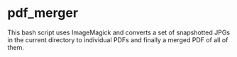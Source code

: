 # pdf_merger
This bash script uses ImageMagick and converts a set of snapshotted JPGs in the current directory to individual PDFs and finally a merged PDF of all of them.
